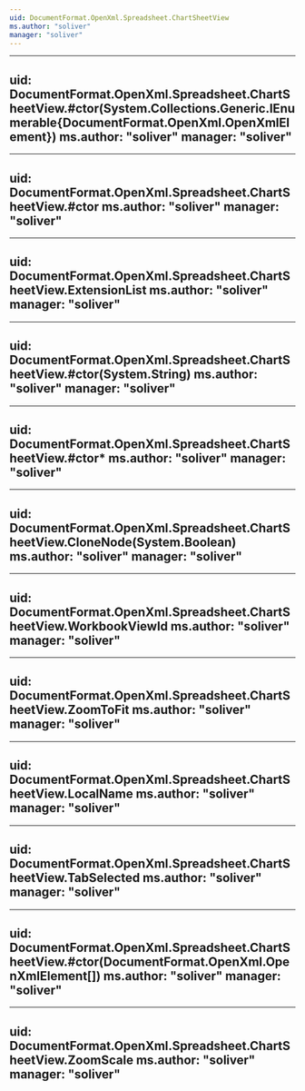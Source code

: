 ```yaml
---
uid: DocumentFormat.OpenXml.Spreadsheet.ChartSheetView
ms.author: "soliver"
manager: "soliver"
---
```


---
uid: DocumentFormat.OpenXml.Spreadsheet.ChartSheetView.#ctor(System.Collections.Generic.IEnumerable{DocumentFormat.OpenXml.OpenXmlElement})
ms.author: "soliver"
manager: "soliver"
---

---
uid: DocumentFormat.OpenXml.Spreadsheet.ChartSheetView.#ctor
ms.author: "soliver"
manager: "soliver"
---

---
uid: DocumentFormat.OpenXml.Spreadsheet.ChartSheetView.ExtensionList
ms.author: "soliver"
manager: "soliver"
---

---
uid: DocumentFormat.OpenXml.Spreadsheet.ChartSheetView.#ctor(System.String)
ms.author: "soliver"
manager: "soliver"
---

---
uid: DocumentFormat.OpenXml.Spreadsheet.ChartSheetView.#ctor*
ms.author: "soliver"
manager: "soliver"
---

---
uid: DocumentFormat.OpenXml.Spreadsheet.ChartSheetView.CloneNode(System.Boolean)
ms.author: "soliver"
manager: "soliver"
---

---
uid: DocumentFormat.OpenXml.Spreadsheet.ChartSheetView.WorkbookViewId
ms.author: "soliver"
manager: "soliver"
---

---
uid: DocumentFormat.OpenXml.Spreadsheet.ChartSheetView.ZoomToFit
ms.author: "soliver"
manager: "soliver"
---

---
uid: DocumentFormat.OpenXml.Spreadsheet.ChartSheetView.LocalName
ms.author: "soliver"
manager: "soliver"
---

---
uid: DocumentFormat.OpenXml.Spreadsheet.ChartSheetView.TabSelected
ms.author: "soliver"
manager: "soliver"
---

---
uid: DocumentFormat.OpenXml.Spreadsheet.ChartSheetView.#ctor(DocumentFormat.OpenXml.OpenXmlElement[])
ms.author: "soliver"
manager: "soliver"
---

---
uid: DocumentFormat.OpenXml.Spreadsheet.ChartSheetView.ZoomScale
ms.author: "soliver"
manager: "soliver"
---
